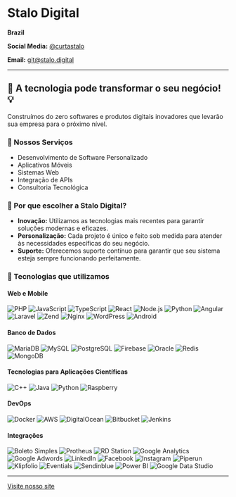 # Stalo Digital

**Brazil**

**Social Media:** [@curtastalo](https://instagram.com/curtastalo)

**Email:** [git@stalo.digital](mailto:ti@stalo.digital)

---

## 🚀 A tecnologia pode transformar o seu negócio! 💡

Construímos do zero softwares e produtos digitais inovadores que levarão sua empresa para o próximo nível.

### 🌟 Nossos Serviços

- Desenvolvimento de Software Personalizado
- Aplicativos Móveis
- Sistemas Web
- Integração de APIs
- Consultoria Tecnológica

### 💼 Por que escolher a Stalo Digital?

- **Inovação:** Utilizamos as tecnologias mais recentes para garantir soluções modernas e eficazes.
- **Personalização:** Cada projeto é único e feito sob medida para atender às necessidades específicas do seu negócio.
- **Suporte:** Oferecemos suporte contínuo para garantir que seu sistema esteja sempre funcionando perfeitamente.

### 🔧 Tecnologias que utilizamos

#### Web e Mobile

![PHP](https://img.icons8.com/color/48/000000/php.png) ![JavaScript](https://img.icons8.com/color/48/000000/javascript.png) ![TypeScript](https://img.icons8.com/color/48/000000/typescript.png) ![React](https://img.icons8.com/color/48/000000/react-native.png) ![Node.js](https://img.icons8.com/color/48/000000/nodejs.png) ![Python](https://img.icons8.com/color/48/000000/python.png) ![Angular](https://img.icons8.com/color/48/000000/angularjs.png) ![Laravel](https://img.icons8.com/color/48/000000/laravel.png) ![Zend](https://img.icons8.com/color/48/000000/zend-framework.png) ![Nginx](https://img.icons8.com/color/48/000000/nginx.png) ![WordPress](https://img.icons8.com/color/48/000000/wordpress.png) ![Android](https://img.icons8.com/color/48/000000/android-os.png) 

#### Banco de Dados

![MariaDB](https://img.icons8.com/color/48/000000/mariadb.png) ![MySQL](https://img.icons8.com/color/48/000000/mysql-logo.png) ![PostgreSQL](https://img.icons8.com/color/48/000000/postgresql.png) ![Firebase](https://img.icons8.com/color/48/000000/firebase.png) ![Oracle](https://img.icons8.com/color/48/000000/oracle-logo.png) ![Redis](https://img.icons8.com/color/48/000000/redis.png) ![MongoDB](https://img.icons8.com/color/48/000000/mongodb.png) 

#### Tecnologias para Aplicações Científicas

![C++](https://img.icons8.com/color/48/000000/c-plus-plus-logo.png) ![Java](https://img.icons8.com/color/48/000000/java-coffee-cup-logo.png) ![Python](https://img.icons8.com/color/48/000000/python.png) ![Raspberry](https://img.icons8.com/color/48/000000/raspberry-pi.png) 

#### DevOps

![Docker](https://img.icons8.com/color/48/000000/docker.png) ![AWS](https://img.icons8.com/color/48/000000/amazon-web-services.png) ![DigitalOcean](https://img.icons8.com/color/48/000000/digital-ocean.png) ![Bitbucket](https://img.icons8.com/color/48/000000/bitbucket.png) ![Jenkins](https://img.icons8.com/color/48/000000/jenkins.png) 

#### Integrações

![Boleto Simples](https://img.icons8.com/ios-filled/50/000000/boleto.png) ![Protheus](https://img.icons8.com/ios-filled/50/000000/protheus.png) ![RD Station](https://img.icons8.com/ios-filled/50/000000/rd-station.png) ![Google Analytics](https://img.icons8.com/color/48/000000/google-analytics.png) ![Google Adwords](https://img.icons8.com/color/48/000000/google-adwords.png) ![LinkedIn](https://img.icons8.com/color/48/000000/linkedin.png) ![Facebook](https://img.icons8.com/color/48/000000/facebook.png) ![Instagram](https://img.icons8.com/color/48/000000/instagram-new.png) ![Piperun](https://img.icons8.com/ios-filled/50/000000/piperun.png) ![Klipfolio](https://img.icons8.com/ios-filled/50/000000/klipfolio.png) ![Eventials](https://img.icons8.com/ios-filled/50/000000/eventials.png) ![Sendinblue](https://img.icons8.com/color/48/000000/sendinblue.png) ![Power BI](https://img.icons8.com/color/48/000000/power-bi.png) ![Google Data Studio](https://img.icons8.com/color/48/000000/google-data-studio.png) 

---

[Visite nosso site](http://stalo.digital)
